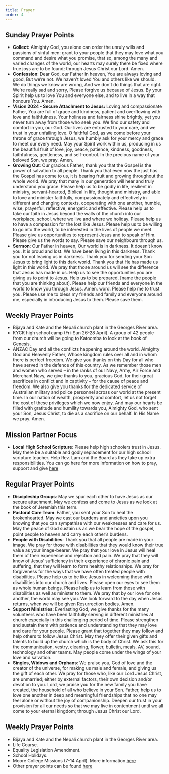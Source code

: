 ```yaml
---
title: Prayer
order: 4
---
```


## Sunday Prayer Points


- **Collect:** Almighty God, you alone can order the unruly wills and passions of sinful men: grant to your people that they may love what you command and desire what you promise, that so, among the many and varied changes of the world, our hearts may surely there be fixed where true joys are to be found; through Jesus Christ our Lord. Amen.
- **Confession**: Dear God, our Father in heaven, You are always loving and good, But we’re not. We haven’t loved You and others like we should. We do things we know are wrong, And we don't do things that are right. We're really sad and sorry, Please forgive us because of Jesus. By your Spirit help us to love You and everyone else, and to live in a way that honours You. Amen.
- **Vision 2024 - Secure Attachment to Jesus:** Loving and compassionate Father, You are full of grace and kindness, patient and overflowing with love and faithfulness. Your holiness and fairness shine brightly, yet you never turn away from those who seek you. We find our safety and comfort in you, our God. Our lives are entrusted to your care, and we trust in your unfailing love. O faithful God, as we come before your throne of grace through Jesus, we humbly ask for your mercy and grace to meet our every need. May your Spirit work within us, producing in us the beautiful fruit of love, joy, peace, patience, kindness, goodness, faithfulness, gentleness, and self-control. In the precious name of your beloved Son, we pray. Amen.
- **Growing Out**: Our gracious Father, thank you that the Gospel is the power of salvation to all people. Thank you that even now the just has the Gospel has come to us, it is bearing fruit and growing throughout the whole world. We pray that many in our generation will hear and truly understand you grace. Please help us to be godly in life, resilient in ministry, servant-hearted, Biblical in life, thought and ministry, and able to love and minister faithfully, compassionately and effectively in different and changing contexts, cooperating with one another, humble, wise, prayerful, reflective, energetic and effective. Please help us to take our faith in Jesus beyond the walls of the church into our workplace, school, where we live and where we holiday. Please help us to have a compassion for the lost like Jesus. Please help us to be willing to go into the world, to be interested in the lives of people we meet. Please give us opportunities to represent Jesus and to speak of Him. Please give us the words to say. Please save our neighbours through us. 
- **Sermon**: Our Father in heaven, Our world is in darkness. It doesn’t know you. It is proud and lost. We have been living in this darkness. Thank you for not leaving us in darkness. Thank you for sending your Son Jesus to bring light to this dark world. Thank you that He has made us light in this world. We pray that those around us will see the difference that Jesus has made in us. Help us to see the opportunities you are giving us to point to Jesus. Help us to be prepared. [name the people that you are thinking about]. Please help our friends and everyone in the world to know you through Jesus. Amen.    word. Please help me to trust you. Please use me to bless my friends and family and everyone around me, especially in introducing Jesus to them. Please save them. 


## Weekly Prayer Points
- Bijaya and Kate and the Nepali church plant in the Georges River area.
- KYCK high school camp (Fri-Sun 26-28 April). A group of 42 people from our church will be going to Katoomba to look at the book of Genesis.
- ANZAC Day and all the conflicts happening around the world. 
Almighty God and Heavenly Father,
Whose kingdom rules over all and in whom there is perfect freedom. We give you thanks on this Day for all who have served in the defence of this country.
As we remember those men and women who served – in the ranks of our Navy, Army, Air Force and Merchant Navy, we give thanks to you, gracious God, for their great sacrifices in conflict and in captivity – for the cause of peace and freedom.
We also give you thanks for the dedicated service of Australian military and police personnel across our world at the present time.
In our nation of wealth, prosperity and comfort, let us not forget the cost of these privileges which we now enjoy.
And may our hearts be filled with gratitude and humility towards you, Almighty God, who sent your Son, Jesus Christ, to die as a sacrifice on our behalf.
In His Name we pray. Amen. 



## Mission Partner Focus
- **Local High School Scripture**: Please help high schoolers trust in Jesus. May there be a suitable and godly replacement for our high school scripture teacher. Help Rev. Lam and the Board as they take up extra responsibilities.
You can go here for more information on how to pray, support and give [here](https://stgeorgeshurstville.org.au/mission-partners)


## Regular Prayer Points
- **Discipleship Groups**: May we spur each other to have Jesus as our secure attachment. May we confess and come to Jesus as we look at the book of Jeremiah this term. 
- **Pastoral Care Team**: Father, you sent your Son to heal the brokenhearted. May we cast our burdens and anxieties upon you knowing that you can sympathise with our weaknesses and care for us. May the peace of God sustain us as we bear the hope of the gospel, point people to heaven and carry each other’s burdens. 
- **People with Disabilities**: Thank you that all people are made in your image. We pray for those with disabilities that they would know their true value as your image-bearer. We pray that your love in Jesus will heal them of their experience and rejection and pain. We pray that they will know of Jesus’ sufficiency in their experience of chronic pain and suffering, that they will learn to form healthy relationships. We pray for forgiveness for the ways that we have often treated people with disabilities. Please help us to be like Jesus in welcoming those with disabilities into our church and lives. Please open our eyes to see them as whole human beings. Please help us to learn from those with disabilities as well as minister to them. We pray that by our love for one another, the world may see you. We look forward to the day when Jesus returns, when we will be given Resurrection bodies. Amen.
- **Support Ministries**: Everlasting God, we give thanks for the many volunteers who have been faithfully serving in different ministries at church especially in this challenging period of time. Please strengthen and sustain them with patience and understanding that they may love and care for your people. Please grant that together they may follow and help others to follow Jesus Christ. May they offer their given gifts and talents to build up the church which is the body of Christ. We ask this for the communication, vestry, cleaning, flower, bulletin, meals, AV, sound, technology and other teams. May people come under the wings of your love and salvation. 
- **Singles, Widows and Orphans**: We praise you, God of love and the creator of the universe, for making us male and female, and giving us the gift of each other. We pray for those who, like our Lord Jesus Christ, are unmarried; either by external factors, their own decision and/or devotion to you. Lord, we praise you for the new family you have created, the household of all who believe in your Son. Father, help us to love one another in deep and meaningful friendships that no one may feel alone or without the joy of companionship. Deepen our trust in your provision for all our needs so that we may live in contentment until we all come to your eternal kingdom; through Jesus Christ our Lord.



## Weekly Prayer Points
- Bijaya and Kate and the Nepali church plant in the Georges River area.
- Life Course.
- Equality Legislation Amendment. 
- School Holidays. 
- Moore College Missions (7-14 April). More information [here](https://moore.edu.au/missions/mission2024/?utm_medium=email&utm_campaign=Open%20Week%202024&utm_content=Open%20Week%202024+CID_291f342d85d6e068316eca1eedbfe02f&utm_source=Campaign%20Monitor%20Emails&utm_term=FIND%20OUT%20MORE)  
- Other prayer points can be found [here](https://stgeorgeshurstville.org.au/prayer)
